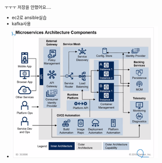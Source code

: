 ㅜㅜㅜ 저장을 안했어요....



- ec2로 ansible실습
- kafka사용
- ![image-20210401134907554](img.assets/image-20210401134907554.png)